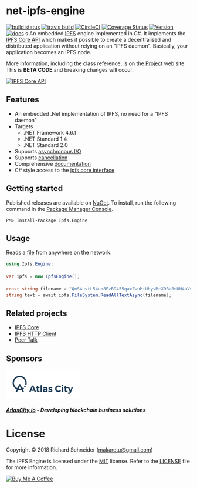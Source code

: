 # net-ipfs-engine

[![build status](https://ci.appveyor.com/api/projects/status/github/richardschneider/net-ipfs-engine?branch=master&svg=true)](https://ci.appveyor.com/project/richardschneider/net-ipfs-engine) 
[![travis build](https://travis-ci.org/richardschneider/net-ipfs-engine.svg?branch=master)](https://travis-ci.org/richardschneider/net-ipfs-engine)
[![CircleCI](https://circleci.com/gh/richardschneider/net-ipfs-engine.svg?style=svg)](https://circleci.com/gh/richardschneider/net-ipfs-engine)
[![Coverage Status](https://coveralls.io/repos/richardschneider/net-ipfs-engine/badge.svg?branch=master&service=github)](https://coveralls.io/github/richardschneider/net-ipfs-engine?branch=master)
[![Version](https://img.shields.io/nuget/v/Ipfs.Engine.svg)](https://www.nuget.org/packages/Ipfs.Engine)
[![docs](https://cdn.rawgit.com/richardschneider/net-ipfs-engine/master/doc/images/docs-latest-green.svg)](https://richardschneider.github.io/net-ipfs-engine/articles/intro.html)
s
An embedded [IPFS](https://ipfs.io) engine implemented in C#.  It implements the 
[IPFS Core API](https://richardschneider.github.io/net-ipfs-core/api/Ipfs.CoreApi.html) 
which makes it possible to create a decentralised 
and distributed application without relying on an "IPFS daemon".
Basically, your application becomes an IPFS node.

More information, including the class reference, is on the [Project](https://richardschneider.github.io/net-ipfs-engine/) web site.
This is **BETA CODE** and breaking changes will occur.

[![IPFS Core API](https://github.com/ipfs/interface-ipfs-core/raw/master/img/badge.png)](https://github.com/ipfs/interface-ipfs-core)


## Features

- An embedded .Net implementation of IPFS, no need for a "IPFS daemon"
- Targets 
  - .NET Framework 4.6.1
  - .NET Standard 1.4
  - .NET Standard 2.0
- Supports [asynchronous I/O](https://richardschneider.github.io/net-ipfs-engine/articles/async.html)
- Supports [cancellation](https://richardschneider.github.io/net-ipfs-engine/articles/cancellation.html)
- Comprehensive [documentation](https://richardschneider.github.io/net-ipfs-engine/articles/intro.html)
- C# style access to the [ipfs core interface](https://richardschneider.github.io/net-ipfs-core/api/Ipfs.CoreApi.html)

## Getting started

Published releases are available on [NuGet](https://www.nuget.org/packages/Ipfs.Engine/).  To install, run the following command in the [Package Manager Console](https://docs.nuget.org/docs/start-here/using-the-package-manager-console).

    PM> Install-Package Ipfs.Engine
    

## Usage

Reads a [file](https://richardschneider.github.io/net-ipfs-engine/articles/filesystem.html#files)
from anywhere on the network.

```csharp
using Ipfs.Engine;

var ipfs = new IpfsEngine();

const string filename = "QmS4ustL54uo8FzR9455qaxZwuMiUhyvMcX9Ba8nUH4uVv/about";
string text = await ipfs.FileSystem.ReadAllTextAsync(filename);
```

## Related projects

- [IPFS Core](https://github.com/richardschneider/net-ipfs-core)
- [IPFS HTTP Client](https://github.com/richardschneider/net-ipfs-http-client)
- [Peer Talk](https://github.com/richardschneider/peer-talk)

## Sponsors
<img src="doc/images/atlascity.io-logo.png" width="200" alt="https://atlascity.io" />

##### [AtlasCity.io](https://github.com/atlascity) - Developing blockchain business solutions

# License
Copyright © 2018 Richard Schneider (makaretu@gmail.com)

The IPFS Engine is licensed under the [MIT](http://www.opensource.org/licenses/mit-license.php "Read more about the MIT license form") license. Refer to the [LICENSE](https://github.com/richardschneider/net-ipfs-engine/blob/master/LICENSE) file for more information.

<a href="https://www.buymeacoffee.com/kmXOxKJ4E" target="_blank"><img src="https://www.buymeacoffee.com/assets/img/custom_images/yellow_img.png" alt="Buy Me A Coffee" style="height: auto !important;width: auto !important;" ></a>
